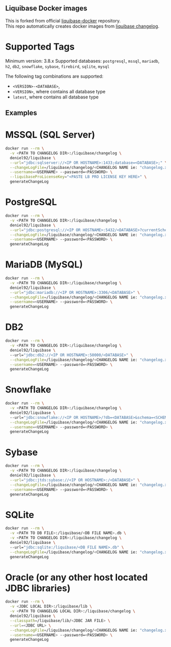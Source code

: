 
## Liquibase Docker images

This is forked from official [liquibase-docker](https://github.com/liquibase/docker) repository.  
This repo automatically creates docker images from [liquibase changelog](https://raw.githubusercontent.com/liquibase/liquibase/master/changelog.txt).

# Supported Tags

Minimum version: 3.8.x
Supported databases: `postgresql`, `mssql`, `mariadb`, `h2`, `db2`, `snowflake`, `sybase`, `firebird`, `sqlite`, `mysql`

The following tag combinations are supported:

-	`<VERSION>-<DATABASE>`,
- `<VERSION>`, where contains all database type
- `latest`, where contains all database type

## Examples

# MSSQL (SQL Server)

```sh
docker run --rm \
  -v <PATH TO CHANGELOG DIR>:/liquibase/changelog \
  deniel92/liquibase \
  --url="jdbc:sqlserver://<IP OR HOSTNAME>:1433;database=<DATABASE>;" \
  --changeLogFile=/liquibase/changelog/<CHANGELOG NAME ie: "changelog.xml"> \
  --username=<USERNAME> --password=<PASSWORD> \
  --liquibaseProLicenseKey="<PASTE LB PRO LICENSE KEY HERE>" \
  generateChangeLog
```

# PostgreSQL

```sh
docker run --rm \
  -v <PATH TO CHANGELOG DIR>:/liquibase/changelog \
  deniel92/liquibase \
  --url="jdbc:postgresql://<IP OR HOSTNAME>:5432/<DATABASE>?currentSchema=<SCHEMA NAME>" \
  --changeLogFile=/liquibase/changelog/<CHANGELOG NAME ie: "changelog.xml"> \
  --username=<USERNAME> --password=<PASSWORD> \
  generateChangeLog
```

# MariaDB (MySQL)

```sh
docker run --rm \
  -v <PATH TO CHANGELOG DIR>:/liquibase/changelog \
  deniel92/liquibase \
  --url="jdbc:mariadb://<IP OR HOSTNAME>:3306/<DATABASE>" \
  --changeLogFile=/liquibase/changelog/<CHANGELOG NAME ie: "changelog.xml"> \
  --username=<USERNAME> --password=<PASSWORD> \
  generateChangeLog
```

# DB2

```sh
docker run --rm \
  -v <PATH TO CHANGELOG DIR>:/liquibase/changelog \
  deniel92/liquibase \ 
  --url="jdbc:db2://<IP OR HOSTNAME>:50000/<DATABASE>" \
  --changeLogFile=/liquibase/changelog/<CHANGELOG NAME ie: "changelog.xml"> \
  --username=<USERNAME> --password=<PASSWORD> \
  generateChangeLog
```

# Snowflake

```sh
docker run --rm \
  -v <PATH TO CHANGELOG DIR>:/liquibase/changelog \
  deniel92/liquibase \ 
  --url="jdbc:snowflake://<IP OR HOSTNAME>/?db=<DATABASE>&schema=<SCHEMA NAME>" \
  --changeLogFile=/liquibase/changelog/<CHANGELOG NAME ie: "changelog.xml"> \
  --username=<USERNAME> --password=<PASSWORD> \
  generateChangeLog
```

# Sybase

```sh
docker run --rm \
  -v <PATH TO CHANGELOG DIR>:/liquibase/changelog \ 
  deniel92/liquibase \
  --url="jdbc:jtds:sybase://<IP OR HOSTNAME>:/<DATABASE>" \
  --changeLogFile=/liquibase/changelog/<CHANGELOG NAME ie: "changelog.xml"> \
  --username=<USERNAME> --password=<PASSWORD> \
  generateChangeLog
```

# SQLite

```sh
docker run --rm \
  -v <PATH TO DB FILE>:/liquibase/<DB FILE NAME>.db \
  -v <PATH TO CHANGELOG DIR>:/liquibase/changelog \ 
  deniel92/liquibase \ 
  --url="jdbc:sqlite:/liquibase/<DB FILE NAME>.db" \
  --changeLogFile=/liquibase/changelog/<CHANGELOG NAME ie: "changelog.xml"> \
  generateChangeLog
```

# Oracle (or any other host located JDBC libraries)

```sh
docker run --rm \
  -v <JDBC LOCAL DIR>:/liquibase/lib \
  -v <PATH TO CHANGELOG LOCAL DIR>:/liquibase/changelog \
  deniel92/liquibase \
  --classpath=/liquibase/lib/<JDBC JAR FILE> \
  --url=<JDBC URL> \
  --changeLogFile=/liquibase/changelog/<CHANGELOG NAME ie: "changelog.xml"> \
  --username=<USERNAME> --password=<PASSWORD> \
  generateChangeLog
```
